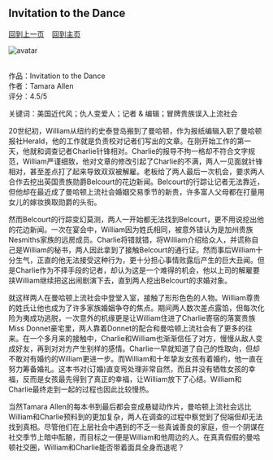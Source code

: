 ## Invitation to the Dance
[回到上一页](https://boheme130.github.io/Reviews/)  &nbsp;&nbsp;  [回到主页](https://boheme130.github.io/Fiction.git.io/)


![avatar](https://images.fineartamerica.com/images/artworkimages/mediumlarge/2/newspaper-digital-remastered-edition-joseph-christian-leyendecker.jpg)
<br>
<br>


作品：Invitation to the Dance <br>
作者：Tamara Allen <br>
评分：4.5/5 <br>

关键词：美国近代风；仇人变爱人；记者 & 编辑；冒牌贵族误入上流社会

20世纪初，William从纽约的史泰登岛搬到了曼哈顿，作为报纸编辑入职了曼哈顿报社Herald，他的工作就是负责校对记者们写出的文章。在刚开始工作的第一天，他就和调查记者Charlie针锋相对。Charlie的报导不拘一格却不符合文字规范，William严谨细致，他对文章的修改引起了Charlie的不满，两人一见面就针锋相对，甚至差点打了起来导致双双被解雇。老板给了两人最后一次机会，要求两人合作去挖出英国贵族勋爵Belcourt的花边新闻。Belcourt的行踪让记者无法靠近，但他却在最近成了曼哈顿上流社会婚姻交易季节的新贵，许多富人父母都在打量用女儿的嫁妆换取勋爵的头衔。

然而Belcourt的行踪变幻莫测，两人一开始都无法找到Belcourt，更不用说挖出他的花边新闻。一次在宴会中，William因为姓氏相同，被意外错认为是加州贵族Nesmiths家族的远房成员。Charlie将错就错，将William介绍给众人，并谎称自己是William的秘书，两人因此拿到了接触Belcourt的通行证。然而事后William十分生气，正直的他无法接受这种行为，更十分担心事情败露后产生的巨大丑闻。但是Charlie作为不择手段的记者，却认为这是一个难得的机会，他以上司的解雇要挟William继续把这出闹剧演下去，直到两人挖出Belcourt的求婚对象。

就这样两人在曼哈顿上流社会中登堂入室，接触了形形色色的人物。William尊贵的姓氏让他也成为了许多家族婚姻争夺的焦点。期间两人数次差点露馅，但每次化险为夷成功逃脱，一次意外的机缘更是让William住进了Charlie寄宿的落寞贵族Miss Donnet豪宅里，两人靠着Donnet的配合和曼哈顿上流社会有了更多的往来。在一个多月来的接触中，Charlie和William也渐渐信任了对方，慢慢从敌人变成好友，再到对对方产生别样的感情。Charlie一早就知道了自己的性取向，但却不敢对有婚约的William更进一步。而William和十年挚友女孩有着婚约，他一直在努力筹备婚礼。这本书对(订婚)直变弯处理非常自然，而且并没有牺牲女孩的幸福，反而是女孩最先得到了真正的幸福，让William放下了心结。William和Charlie最终走到一起的过程也因此比较慢热。

当然Tamara Allen的每本书到最后都会变成悬疑动作片，曼哈顿上流社会远比William和Charlie预料到的更加复杂，两人在调查的过程中察觉到了倪端但却无法找到真相。尽管他们在上层社会中遇到的不乏一些真诚善良的家庭，但一个阴谋在社交季节上暗中酝酿，而目标之一便是William和他周边的人。在真真假假的曼哈顿社交圈，William和Charlie能否带着面具全身而退呢？